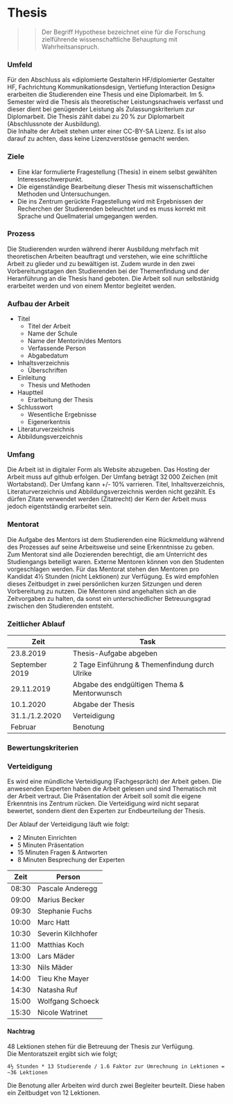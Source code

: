 # Thesis

>> Der Begriff Hypothese bezeichnet eine für die Forschung zielführende wissenschaftliche Behauptung mit Wahrheitsanspruch.

### Umfeld

Für den Abschluss als «diplomierte Gestalterin HF/diplomierter Gestalter HF, Fachrichtung Kommunikationsdesign, Vertiefung Interaction Design» erarbeiten die Studierenden eine Thesis und eine Diplomarbeit. Im 5. Semester wird die Thesis als theoretischer Leistungsnachweis verfasst und dieser dient bei genügender Leistung als Zulassungskriterium zur Diplomarbeit. Die Thesis zählt dabei zu 20 % zur Diplomarbeit (Abschlussnote der Ausbildung).  
Die Inhalte der Arbeit stehen unter einer CC-BY-SA Lizenz. Es ist also darauf zu achten, dass keine Lizenzverstösse gemacht werden.

### Ziele

* Eine klar formulierte Fragestellung (Thesis) in einem selbst gewählten Interesseschwerpunkt.
* Die eigenständige Bearbeitung dieser Thesis mit wissenschaftlichen Methoden und Untersuchungen.
* Die ins Zentrum gerückte Fragestellung wird mit Ergebnissen der Recherchen der Studierenden beleuchtet und es muss korrekt mit Sprache und Quellmaterial umgegangen werden.

### Prozess

Die Studierenden wurden während iherer Ausbildung mehrfach mit theoretischen Arbeiten beauftragt und verstehen, wie eine schriftliche Arbeit zu glieder und zu bewältigen ist. Zudem wurde in den zwei Vorbereitungstagen den Studierenden bei der Themenfindung und der Heranführung an die Thesis hand geboten. Die Arbeit soll nun selbstänidg erarbeitet werden und von einem Mentor begleitet werden.

### Aufbau der Arbeit

* Titel
  * Titel der Arbeit
  * Name der Schule
  * Name der Mentorin/des Mentors
  * Verfassende Person
  * Abgabedatum
* Inhaltsverzeichnis
  * Überschriften
* Einleitung
  * Thesis und Methoden
* Hauptteil
  * Erarbeitung der Thesis
* Schlusswort
  * Wesentliche Ergebnisse
  * Eigenerkentnis
* Literaturverzeichnis
* Abbildungsverzeichnis

### Umfang

Die Arbeit ist in digitaler Form als Website abzugeben. Das Hosting der Arbeit muss auf github erfolgen. Der Umfang beträgt 32 000 Zeichen (mit Wortabstand). Der Umfang kann +/- 10% varrieren. Titel, Inhaltsverzeichnis, Literaturverzeichnis und Abbildungsverzeichnis werden nicht gezählt. Es dürfen Zitate verwendet werden (Zitatrecht) der Kern der Arbeit muss jedoch eigentständig erarbeitet sein.

### Mentorat

Die Aufgabe des Mentors ist dem Studierenden eine Rückmeldung während des Prozesses auf seine Arbeitsweise und seine Erkenntnisse zu geben.  
Zum Mentorat sind alle Dozierenden berechtigt, die am Unterricht des Studiengangs beteiligt waren. Externe Mentoren können von den Studenten vorgeschlagen werden.
Für das Mentorat stehen den Mentoren pro Kandidat 4½ Stunden (nicht Lektionen) zur Verfügung. Es wird empfohlen dieses Zeitbudget in zwei persönlichen kurzen Sitzungen und deren Vorbereitung zu nutzen. Die Mentoren sind angehalten sich an die Zeitvorgaben zu halten, da sonst ein unterschiedlicher Betreuungsgrad zwischen den Studierenden entsteht.

### Zeitlicher Ablauf

| Zeit           | Task                                           |
| -------------- | ---------------------------------------------- |
| 23.8.2019      | Thesis-Aufgabe abgeben                         |
| September 2019 | 2 Tage Einführung & Themenfindung durch Ulrike |
| 29.11.2019     | Abgabe des endgültigen Thema & Mentorwunsch    |
| 10.1.2020      | Abgabe der Thesis                              |
| 31.1./1.2.2020 | Verteidigung                                   |
| Februar        | Benotung                                       |

### Bewertungskriterien

### Verteidigung

Es wird eine mündliche Verteidigung (Fachgespräch) der Arbeit geben. Die anwesenden Experten haben die Arbeit gelesen und sind Thematisch mit der Arbeit vertraut. Die Präsentation der Arbeit soll somit die eigene Erkenntnis ins Zentrum rücken. Die Verteidigung wird nicht separat bewertet, sondern dient den Experten zur Endbeurteilung der Thesis.

Der Ablauf der Verteidigung läuft wie folgt:

* 2 Minuten Einrichten
* 5 Minuten Präsentation
* 15 Minuten Fragen & Antworten
* 8 Minuten Besprechung der Experten

| Zeit  | Person             |
| ----- | ------------------ |
| 08:30 | Pascale Anderegg   |
| 09:00 | Marius Becker      |
| 09:30 | Stephanie Fuchs    |
| 10:00 | Marc Hatt          |
| 10:30 | Severin Kilchhofer |
| 11:00 | Matthias Koch      |
| 13:00 | Lars Mäder         |
| 13:30 | Nils Mäder         |
| 14:00 | Tieu Khe Mayer     |
| 14:30 | Natasha Ruf        |
| 15:00 | Wolfgang Schoeck   |
| 15:30 | Nicole Watrinet    |

#### Nachtrag

48 Lektionen stehen für die Betreuung der Thesis zur Verfügung.  
Die Mentoratszeit ergibt sich wie folgt;

```
4½ Stunden * 13 Studierende / 1.6 Faktor zur Umrechnung in Lektionen = ~36 Lektionen
```

Die Benotung aller Arbeiten wird durch zwei Begleiter beurteilt. Diese haben ein Zeitbudget von 12 Lektionen.
